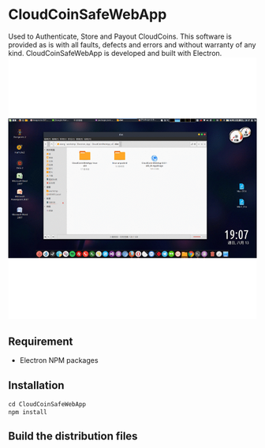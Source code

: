 CloudCoinSafeWebApp
===================
Used to Authenticate, Store and Payout CloudCoins. 
This software is provided as is with all faults, defects and errors and without warranty of any kind.
CloudCoinSafeWebApp is developed and built with Electron.
![image](https://raw.githubusercontent.com/a-lang/CloudCoinSafeWebApp/master/CloudCoinSafeWebApp_on_Linux.gif)
## Requirement
 * Electron NPM packages

## Installation
```
cd CloudCoinSafeWebApp
npm install
```

## Build the distribution files





